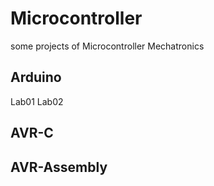 # Microcontroller
some projects of Microcontroller Mechatronics
## Arduino
Lab01<be>
Lab02
## AVR-C
## AVR-Assembly
